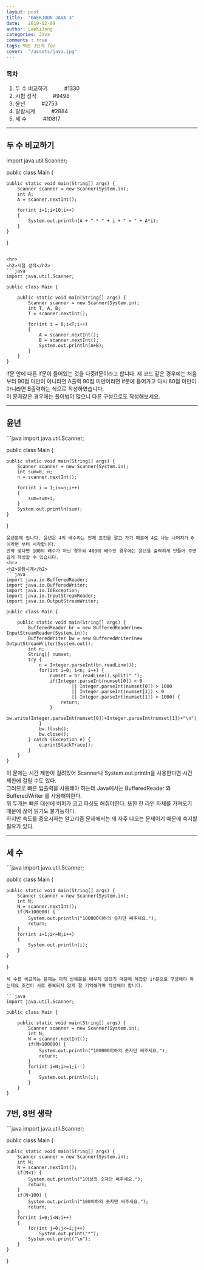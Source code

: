 ```yaml
---
layout: post
title:  "BAEKJOON JAVA 3"
date:   2019-12-09
author: LeeKiJong
categories: Java
comments : true
tags: 백준 3단계 for
cover:  "/assets/java.jpg"
---
```


<h3>목차</h3>
<ol>
  <li>두 수 비교하기  &nbsp;&nbsp;&nbsp;&nbsp;&nbsp;&nbsp;&nbsp;&nbsp;&nbsp;&nbsp;#1330</li>
  <li>시험 성적  &nbsp;&nbsp;&nbsp;&nbsp;&nbsp;&nbsp;&nbsp;&nbsp;&nbsp;&nbsp;#9498</li>
  <li>윤년  &nbsp;&nbsp;&nbsp;&nbsp;&nbsp;&nbsp;&nbsp;&nbsp;&nbsp;&nbsp;#2753</li>
  <li>알람시계  &nbsp;&nbsp;&nbsp;&nbsp;&nbsp;&nbsp;&nbsp;&nbsp;&nbsp;&nbsp;#2884</li>
  <li>세 수  &nbsp;&nbsp;&nbsp;&nbsp;&nbsp;&nbsp;&nbsp;&nbsp;&nbsp;&nbsp;#10817</li>
</ol>

<hr>
<h2>두 수 비교하기</h2>
import java.util.Scanner;

public class Main {

	public static void main(String[] args) {
		Scanner scanner = new Scanner(System.in);
		int A;
		A = scanner.nextInt();
		
		for(int i=1;i<10;i++)
		{
			System.out.println(A + " * " + i + " = " + A*i);
		}			
	}	
}

```

<hr>
<h2>시험 성적</h2>
```java
import java.util.Scanner;

public class Main {

	public static void main(String[] args) {
		Scanner scanner = new Scanner(System.in);
		int T, A, B;
		T = scanner.nextInt();
		
		for(int i = 0;i<T;i++)
		{
			A = scanner.nextInt();
			B = scanner.nextInt();
			System.out.println(A+B);
		}	
	}	
}
```
if문 안에 다른 if문이 들어있는 것을 다중if문이라고 합니다. 제 코드 같은 경우에는 처음부터 90점 미만이 아니라면 A출력 90점 미만이라면 if문에 들어가고 다시 80점 미만이 아니라면 B출력하는 식으로 작성하였습니다.  
이 문제같은 경우에는 풀이법이 많으니 다른 구성으로도 작성해보세요.  
<hr>
<h2>윤년</h2>
```java
import java.util.Scanner;

public class Main {

	public static void main(String[] args) {
		Scanner scanner = new Scanner(System.in);
		int sum=0, n;
		n = scanner.nextInt();
		
		for(int i = 1;i<=n;i++)
		{
			sum=sum+i;
		}	
		System.out.println(sum);
	}	
}

```
윤년문제 입니다. 윤년은 4의 배수라는 전제 조건을 깔고 가기 때문에 4로 나눈 나머지가 0이라면 부터 시작합니다.  
만약 맞다면 100의 배수가 아닌 경우와 400의 배수인 경우에는 윤년을 출력하게 만들어 주면 쉽게 작성할 수 있습니다.  
<hr>
<h2>알람시계</h2>
```java
import java.io.BufferedReader;
import java.io.BufferedWriter;
import java.io.IOException;
import java.io.InputStreamReader;
import java.io.OutputStreamWriter;

public class Main {

	public static void main(String[] args) {
		BufferedReader br = new BufferedReader(new InputStreamReader(System.in));
		BufferedWriter bw = new BufferedWriter(new OutputStreamWriter(System.out));
		int n;
		String[] numset;
		try {
            n = Integer.parseInt(br.readLine());
            for(int i=0; i<n; i++) {
                numset = br.readLine().split(" ");
                if(Integer.parseInt(numset[0]) < 0 
                		|| Integer.parseInt(numset[0]) > 1000 
                        || Integer.parseInt(numset[1]) < 0 
                        || Integer.parseInt(numset[1]) > 1000) {
                    return;
                }
                bw.write(Integer.parseInt(numset[0])+Integer.parseInt(numset[1])+"\n");
            }
            bw.flush();
            bw.close();
        } catch (Exception e) {
            e.printStackTrace();
        }
	}	
}

```
이 문제는 시간 제한이 걸려있어 Scanner나 System.out.println을 사용한다면 시간 제한에 걸릴 수도 있다.  
그러므로 빠른 입출력을 사용해야 하는데 Java에서는 BufferedReader 와 BufferedWriter 를 사용해야한다.  
위 두개는 빠른 대신에 버퍼가 크고 파싱도 해줘야한다. 또한 한 라인 자체를 가져오기 때문에 끊어 읽기도 불가능하다.  
하지만 속도를 중요시하는 알고리즘 문제에서는 꽤 자주 나오는 문제이기 때문에 숙지할 필요가 있다.  

<hr>
<h2>세 수</h2>
```java
import java.util.Scanner;

public class Main {

	public static void main(String[] args) {
		Scanner scanner = new Scanner(System.in);
		int N;
		N = scanner.nextInt();
		if(N>100000) {
			System.out.println("100000이하의 숫자만 써주세요.");
			return;
		}
		for(int i=1;i<=N;i++)
		{
			System.out.println(i);
		}
	}	
}
```
세 수를 비교하는 문제는 아직 반복문을 배우지 않았기 때문에 복잡한 if문으로 구성해야 하는데요 조건이 서로 중복되지 않게 잘 기억해가며 작성해야 합니다.

```java
import java.util.Scanner;

public class Main {

	public static void main(String[] args) {
		Scanner scanner = new Scanner(System.in);
		int N;
		N = scanner.nextInt();
		if(N>100000) {
			System.out.println("100000이하의 숫자만 써주세요.");
			return;
		}
		for(int i=N;i>=1;i--)
		{
			System.out.println(i);
		}
	}	
}
```
<h2>7번, 8번 생략</h2>
```java
import java.util.Scanner;

public class Main {

	public static void main(String[] args) {
		Scanner scanner = new Scanner(System.in);
		int N;
		N = scanner.nextInt();
		if(N<1) {
			System.out.println("1이상의 숫자만 써주세요.");
			return;
		}
		if(N>100) {
			System.out.println("100이하의 숫자만 써주세요.");
			return;
		}
		for(int i=0;i<N;i++)
		{
			for(int j=0;j<=i;j++)
				System.out.print("*");
			System.out.print("\n");
		}
	}	
}
```
